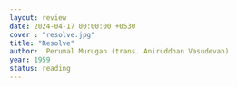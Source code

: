 ```yaml
---
layout: review
date: 2024-04-17 00:00:00 +0530
cover : "resolve.jpg"
title: "Resolve"
author:  Perumal Murugan (trans. Aniruddhan Vasudevan)
year: 1959
status: reading
---
```

